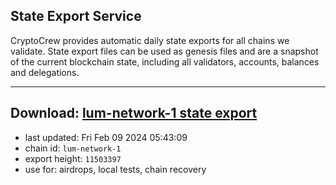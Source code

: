 ## State Export Service
CryptoCrew provides automatic daily state exports for all chains we validate. State export files can be used as genesis files and are a snapshot of the current blockchain state, including all validators, accounts, balances and delegations.

---
**Download: [lum-network-1 state export](https://dl.ccvalidators.com/SERVICE/lumnetwork/lum-network-1_export_11503397.json)**
---

- last updated: Fri Feb 09 2024 05:43:09
- chain id: `lum-network-1`
- export height: `11503397`
- use for: airdrops, local tests, chain recovery
